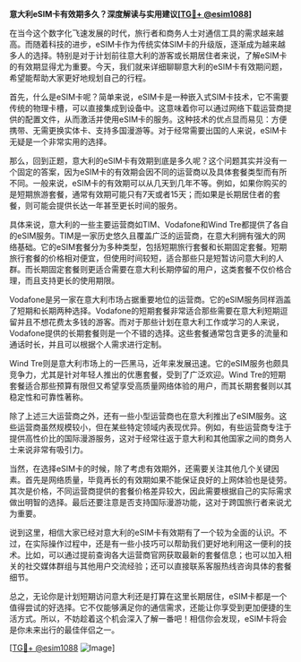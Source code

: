 **意大利eSIM卡有效期多久？深度解读与实用建议[[TG💪+ @esim1088](https://t.me/s/esim1088)]**

在当今这个数字化飞速发展的时代，旅行者和商务人士对通信工具的需求越来越高。而随着科技的进步，eSIM卡作为传统实体SIM卡的升级版，逐渐成为越来越多人的选择。特别是对于计划前往意大利的游客或长期居住者来说，了解eSIM卡的有效期显得尤为重要。今天，我们就来详细聊聊意大利的eSIM卡有效期问题，希望能帮助大家更好地规划自己的行程。

首先，什么是eSIM卡呢？简单来说，eSIM卡是一种嵌入式SIM卡技术，它不需要传统的物理卡槽，可以直接集成到设备中。这意味着你可以通过网络下载运营商提供的配置文件，从而激活并使用eSIM卡的服务。这种技术的优点显而易见：方便携带、无需更换实体卡、支持多国漫游等。对于经常需要出国的人来说，eSIM卡无疑是一个非常实用的选择。

那么，回到正题，意大利的eSIM卡有效期到底是多久呢？这个问题其实并没有一个固定的答案，因为eSIM卡的有效期会因不同的运营商以及具体套餐类型而有所不同。一般来说，eSIM卡的有效期可以从几天到几年不等。例如，如果你购买的是短期旅游套餐，通常有效期可能只有7天或者15天；而如果是长期居住者的套餐，则可能会提供长达一年甚至更长时间的服务。

具体来说，意大利的一些主要运营商如TIM、Vodafone和Wind Tre都提供了各自的eSIM服务。TIM是一家历史悠久且覆盖广泛的运营商，在意大利拥有强大的网络基础。它的eSIM套餐分为多种类型，包括短期旅行套餐和长期固定套餐。短期旅行套餐的价格相对便宜，但使用时间较短，适合那些只是短暂访问意大利的人群。而长期固定套餐则更适合需要在意大利长期停留的用户，这类套餐不仅价格合理，而且支持更长的使用期限。

Vodafone是另一家在意大利市场占据重要地位的运营商。它的eSIM服务同样涵盖了短期和长期两种选择。Vodafone的短期套餐非常适合那些需要在意大利短期逗留并且不想花费太多钱的游客。而对于那些计划在意大利工作或学习的人来说，Vodafone提供的长期套餐则是一个不错的选择。这些套餐通常包含更多的流量和通话时长，并且可以根据个人需求进行定制。

Wind Tre则是意大利市场上的一匹黑马，近年来发展迅速。它的eSIM服务也颇具竞争力，尤其是针对年轻人推出的优惠套餐，受到了广泛欢迎。Wind Tre的短期套餐适合那些预算有限但又希望享受高质量网络体验的用户，而其长期套餐则以其稳定性和可靠性著称。

除了上述三大运营商之外，还有一些小型运营商也在意大利推出了eSIM服务。这些运营商虽然规模较小，但在某些特定领域内表现优异。例如，有些运营商专注于提供高性价比的国际漫游服务，这对于经常往返于意大利和其他国家之间的商务人士来说非常有吸引力。

当然，在选择eSIM卡的时候，除了考虑有效期外，还需要关注其他几个关键因素。首先是网络质量，毕竟再长的有效期如果不能保证良好的上网体验也是徒劳。其次是价格，不同运营商提供的套餐价格差异较大，因此需要根据自己的实际需求做出明智的选择。最后还要注意是否支持国际漫游功能，这对于跨国旅行者来说尤为重要。

说到这里，相信大家已经对意大利的eSIM卡有效期有了一个较为全面的认识。不过，在实际操作过程中，还是有一些小技巧可以帮助我们更好地利用这一便利的技术。比如，可以通过提前查询各大运营商官网获取最新的套餐信息；也可以加入相关的社交媒体群组与其他用户交流经验；还可以直接联系客服热线咨询具体的套餐细节。

总之，无论你是计划短期访问意大利还是打算在这里长期居住，eSIM卡都是一个值得尝试的好选择。它不仅能够满足你的通信需求，还能让你享受到更加便捷的生活方式。所以，不妨趁着这个机会深入了解一番吧！相信你会发现，eSIM卡将会是你未来出行的最佳伴侣之一。

[[TG💪+ @esim1088](https://t.me/s/esim1088) ![Image](https://i.postimg.cc/4NQfJmqS/Snipaste-2025-05-13-00-14-12.png)]